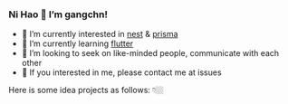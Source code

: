 ### Ni Hao 👋 I’m gangchn!

- 👀 I’m currently interested in [nest](https://github.com/nestjs/nest) & [prisma](https://github.com/prisma/prisma)
- 🌱 I’m currently learning [flutter](https://github.com/flutter/flutter)
- 🤝 I’m looking to seek on like-minded people, communicate with each other
- 💬 If you interested in me, please contact me at issues

Here is some idea projects as follows: 👇🏼
